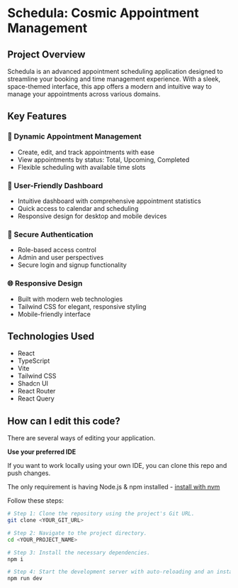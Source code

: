 
# Schedula: Cosmic Appointment Management

## Project Overview

Schedula is an advanced appointment scheduling application designed to streamline your booking and time management experience. With a sleek, space-themed interface, this app offers a modern and intuitive way to manage your appointments across various domains.

## Key Features

### 🚀 Dynamic Appointment Management
- Create, edit, and track appointments with ease
- View appointments by status: Total, Upcoming, Completed
- Flexible scheduling with available time slots

### 🌟 User-Friendly Dashboard
- Intuitive dashboard with comprehensive appointment statistics
- Quick access to calendar and scheduling
- Responsive design for desktop and mobile devices

### 🔐 Secure Authentication
- Role-based access control
- Admin and user perspectives
- Secure login and signup functionality

### 🌐 Responsive Design
- Built with modern web technologies
- Tailwind CSS for elegant, responsive styling
- Mobile-friendly interface

## Technologies Used

- React
- TypeScript
- Vite
- Tailwind CSS
- Shadcn UI
- React Router
- React Query

## How can I edit this code?

There are several ways of editing your application.

**Use your preferred IDE**

If you want to work locally using your own IDE, you can clone this repo and push changes.

The only requirement is having Node.js & npm installed - [install with nvm](https://github.com/nvm-sh/nvm#installing-and-updating)

Follow these steps:

```sh
# Step 1: Clone the repository using the project's Git URL.
git clone <YOUR_GIT_URL>

# Step 2: Navigate to the project directory.
cd <YOUR_PROJECT_NAME>

# Step 3: Install the necessary dependencies.
npm i

# Step 4: Start the development server with auto-reloading and an instant preview.
npm run dev
```



